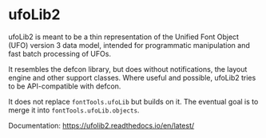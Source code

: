 # ufoLib2

ufoLib2 is meant to be a thin representation of the Unified Font Object (UFO) version 3 data model, intended for programmatic manipulation and fast batch processing of UFOs.

It resembles the defcon library, but does without notifications, the layout engine and other support classes. Where useful and possible, ufoLib2 tries to be API-compatible with defcon.

It does not replace `fontTools.ufoLib` but builds on it. The eventual goal is to merge it into `fontTools.ufoLib.objects`.

Documentation: https://ufolib2.readthedocs.io/en/latest/

